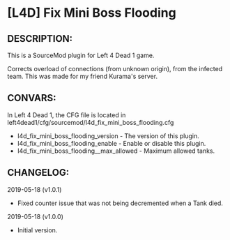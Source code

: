 # [L4D] Fix Mini Boss Flooding

## DESCRIPTION: 

This is a SourceMod plugin for Left 4 Dead 1 game.

Corrects overload of connections (from unknown origin), from the infected team. This was made for my friend Kurama's server.


## CONVARS:

In Left 4 Dead 1, the CFG file is located in left4dead1/cfg/sourcemod/l4d_fix_mini_boss_flooding.cfg

- l4d_fix_mini_boss_flooding_version - The version of this plugin.
- l4d_fix_mini_boss_flooding_enable - Enable or disable this plugin.
- l4d_fix_mini_boss_flooding__max_allowed - Maximum allowed tanks.


## CHANGELOG:

2019-05-18 (v1.0.1)
- Fixed counter issue that was not being decremented when a Tank died.

2019-05-18 (v1.0.0)
- Initial version.

